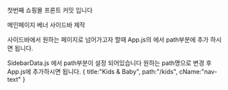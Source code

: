 첫번째 쇼핑몰 프론트 커밋 입니다

메인페이지 베너 사이드바 제작

사이드바에서 원하는 페이지로 넘어가고자 할때
App.js의 <Route path="/"/>에서 path부분에 추가 하시면 됩니다.

SidebarData.js 에서 path부분이 설정 되어있습니다 원하는 path명으로 변경 후 App.js에 추가하시면 됩니다.
{
        title:"Kids & Baby",
        path:"/kids",
        cName:"nav-text"
}